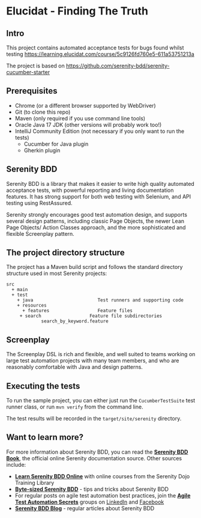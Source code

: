 # Elucidat - Finding The Truth

## Intro
This project contains automated acceptance tests for bugs found whilst testing
https://learning.elucidat.com/course/5c9126fd760e5-611a53751213a

The project is based on https://github.com/serenity-bdd/serenity-cucumber-starter

## Prerequisites

* Chrome (or a different browser supported by WebDriver)
* Git (to clone this repo)
* Maven (only required if you use command line tools)
* Oracle Java 17 JDK (other versions will probably work too!)
* IntelliJ Community Edition (not necessary if you only want to run the tests)
  * Cucumber for Java plugin
  * Gherkin plugin

## Serenity BDD

Serenity BDD is a library that makes it easier to write high quality automated acceptance tests, with powerful reporting and living documentation features. It has strong support for both web testing with Selenium, and API testing using RestAssured.

Serenity strongly encourages good test automation design, and supports several design patterns, including classic Page Objects, the newer Lean Page Objects/ Action Classes approach, and the more sophisticated and flexible Screenplay pattern.

## The project directory structure
The project has a Maven build script and follows the standard directory structure used in most Serenity projects:
```Gherkin
src
  + main
  + test
    + java                        Test runners and supporting code
    + resources
      + features                  Feature files
     + search                  Feature file subdirectories 
             search_by_keyword.feature
```
## Screenplay 

The Screenplay DSL is rich and flexible, and well suited to teams working on large test automation projects with many team members, and who are reasonably comfortable with Java and design patterns. 

## Executing the tests
To run the sample project, you can either just run the `CucumberTestSuite` test runner class, or run `mvn verify` from the command line.

The test results will be recorded in the `target/site/serenity` directory.

## Want to learn more?
For more information about Serenity BDD, you can read the [**Serenity BDD Book**](https://serenity-bdd.github.io/theserenitybook/latest/index.html), the official online Serenity documentation source. Other sources include:
* **[Learn Serenity BDD Online](https://expansion.serenity-dojo.com/)** with online courses from the Serenity Dojo Training Library
* **[Byte-sized Serenity BDD](https://www.youtube.com/channel/UCav6-dPEUiLbnu-rgpy7_bw/featured)** - tips and tricks about Serenity BDD
* For regular posts on agile test automation best practices, join the **[Agile Test Automation Secrets](https://www.linkedin.com/groups/8961597/)** groups on [LinkedIn](https://www.linkedin.com/groups/8961597/) and [Facebook](https://www.facebook.com/groups/agiletestautomation/)
* [**Serenity BDD Blog**](https://johnfergusonsmart.com/category/serenity-bdd/) - regular articles about Serenity BDD
